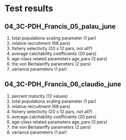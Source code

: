 # Test results

## 04_3C-PDH_Francis_05_palau_june

1. total populations scaling parameter (1 par)
2. relative recruitment (68 pars)
3. fishery selectivity (20 x 12 pars, not all?)
4. average catchability coefficients (20 pars)
5. age-class related parameters age_pars (3 pars)
6. the von Bertalanffy parameters (2 pars)
7. variance parameters (1 par)

## 04_3C-PDH_Francis_06_claudio_june

1. percent maturity (12 values)
2. total populations scaling parameter (1 par)
3. relative recruitment (68 pars)
4. fishery selectivity (20 x 12 pars, not all?)
5. average catchability coefficients (20 pars)
6. age-class related parameters age_pars (3 pars)
7. the von Bertalanffy parameters (2 pars)
8. variance parameters (1 par)
